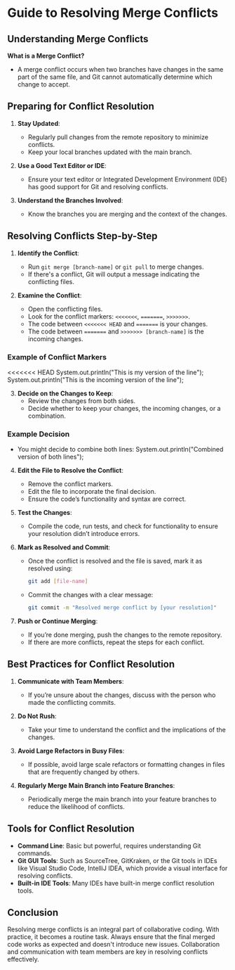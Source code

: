 # Guide to Resolving Merge Conflicts

## Understanding Merge Conflicts

**What is a Merge Conflict?**
- A merge conflict occurs when two branches have changes in the same part of the same file, and Git cannot automatically determine which change to accept.

## Preparing for Conflict Resolution

1. **Stay Updated**: 
   - Regularly pull changes from the remote repository to minimize conflicts.
   - Keep your local branches updated with the main branch.

2. **Use a Good Text Editor or IDE**:
   - Ensure your text editor or Integrated Development Environment (IDE) has good support for Git and resolving conflicts.

3. **Understand the Branches Involved**:
   - Know the branches you are merging and the context of the changes.

## Resolving Conflicts Step-by-Step

1. **Identify the Conflict**:
   - Run `git merge [branch-name]` or `git pull` to merge changes.
   - If there's a conflict, Git will output a message indicating the conflicting files.

2. **Examine the Conflict**:
   - Open the conflicting files.
   - Look for the conflict markers: `<<<<<<<`, `=======`, `>>>>>>>`.
   - The code between `<<<<<<< HEAD` and `=======` is your changes.
   - The code between `=======` and `>>>>>>> [branch-name]` is the incoming changes.

### Example of Conflict Markers
<<<<<<< HEAD
System.out.println("This is my version of the line");
System.out.println("This is the incoming version of the line");

3. **Decide on the Changes to Keep**:
   - Review the changes from both sides.
   - Decide whether to keep your changes, the incoming changes, or a combination.

### Example Decision
- You might decide to combine both lines:
System.out.println("Combined version of both lines");


4. **Edit the File to Resolve the Conflict**:
   - Remove the conflict markers.
   - Edit the file to incorporate the final decision.
   - Ensure the code’s functionality and syntax are correct.

5. **Test the Changes**:
   - Compile the code, run tests, and check for functionality to ensure your resolution didn’t introduce errors.

6. **Mark as Resolved and Commit**:
   - Once the conflict is resolved and the file is saved, mark it as resolved using:
     ```bash
     git add [file-name]
     ```
   - Commit the changes with a clear message:
     ```bash
     git commit -m "Resolved merge conflict by [your resolution]"
     ```

7. **Push or Continue Merging**:
   - If you’re done merging, push the changes to the remote repository.
   - If there are more conflicts, repeat the steps for each conflict.

## Best Practices for Conflict Resolution

1. **Communicate with Team Members**:
   - If you’re unsure about the changes, discuss with the person who made the conflicting commits.

2. **Do Not Rush**:
   - Take your time to understand the conflict and the implications of the changes.

3. **Avoid Large Refactors in Busy Files**:
   - If possible, avoid large scale refactors or formatting changes in files that are frequently changed by others.

4. **Regularly Merge Main Branch into Feature Branches**:
   - Periodically merge the main branch into your feature branches to reduce the likelihood of conflicts.

## Tools for Conflict Resolution

- **Command Line**: Basic but powerful, requires understanding Git commands.
- **Git GUI Tools**: Such as SourceTree, GitKraken, or the Git tools in IDEs like Visual Studio Code, IntelliJ IDEA, which provide a visual interface for resolving conflicts.
- **Built-in IDE Tools**: Many IDEs have built-in merge conflict resolution tools.

## Conclusion

Resolving merge conflicts is an integral part of collaborative coding. With practice, it becomes a routine task. Always ensure that the final merged code works as expected and doesn't introduce new issues. Collaboration and communication with team members are key in resolving conflicts effectively.
